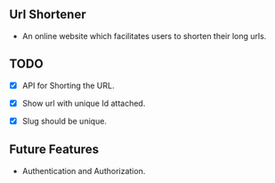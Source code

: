 ## Url Shortener

- An online website which facilitates users to shorten their long urls.

## TODO

- [x] API for Shorting the URL.

- [x] Show url with unique Id attached.

* [x] Slug should be unique.

## Future Features

- Authentication and Authorization.
